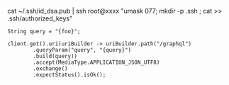 cat ~/.ssh/id_dsa.pub | ssh root@xxxx "umask 077; mkdir -p .ssh ; cat >> .ssh/authorized_keys"

```
String query = "{foo}";

client.get().uri(uriBuilder -> uriBuilder.path("/graphql")
		.queryParam("query", "{query}")
		.build(query))
		.accept(MediaType.APPLICATION_JSON_UTF8)
		.exchange()
		.expectStatus().isOk();
```
 
 

